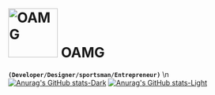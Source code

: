# <img width="100" height="100" alt="OAMG" src="https://github.com/user-attachments/assets/787ea1c1-9115-4a4f-b47b-dbc1fb353b25" /> OAMG

**`(Developer/Designer/sportsman/Entrepreneur)`**
\n
[![Anurag's GitHub stats-Dark](https://github-readme-stats.vercel.app/api?username=OsamaAmg\&show_icons=true\&theme=dark#gh-dark-mode-only)](https://github.com/anuraghazra/github-readme-stats#responsive-card-theme#gh-dark-mode-only)
[![Anurag's GitHub stats-Light](https://github-readme-stats.vercel.app/api?username=OsamaAmg\&show_icons=true\&theme=default#gh-light-mode-only)](https://github.com/anuraghazra/github-readme-stats#responsive-card-theme#gh-light-mode-only)
